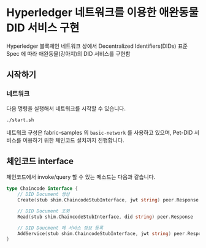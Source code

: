# Hyperledger 네트워크를 이용한 애완동물 DID 서비스 구현
Hyperledger 블록체인 네트워크 상에서 Decentralized Identifiers(DIDs) 표준 Spec 에 따라
애완동물(강아지)의 DID 서비스를 구현함

## 시작하기

### 네트워크
다음 명령을 실행해서 네트워크를 시작할 수 있습니다.
```sh
./start.sh
```
네트워크 구성은 fabric-samples 의 `basic-network` 를 사용하고 있으며, 
Pet-DID 서비스를 이용하기 위한 체인코드 설치까지 진행합니다.

## 체인코드 interface
체인코드에서 invoke/query 할 수 있는 메소드는 다음과 같습니다.
```go
type Chaincode interface {
    // DID Document 생성
    Create(stub shim.ChaincodeStubInterface, jwt string) peer.Response

    // DID Document 조회
    Read(stub shim.ChaincodeStubInterface, did string) peer.Response

    // DID Doucment 에 서비스 정보 등록
    AddService(stub shim.ChaincodeStubInterface, jwt string) peer.Response
}
```




